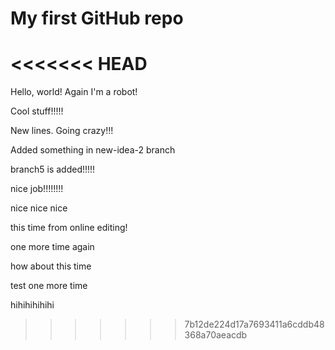 # My first GitHub repo

<<<<<<< HEAD
=======
Hello, world! Again I'm a robot!

Cool stuff!!!!!

New lines. Going crazy!!!

Added something in new-idea-2 branch

branch5 is added!!!!!

nice job!!!!!!!!

nice nice nice

this time from online editing!

one more time again

how about this time

test one more time

hihihihihihi
>>>>>>> 7b12de224d17a7693411a6cddb48368a70aeacdb
